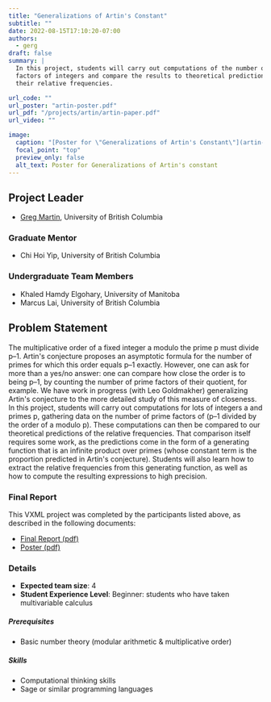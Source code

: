 ```yaml
---
title: "Generalizations of Artin's Constant"
subtitle: ""
date: 2022-08-15T17:10:20-07:00
authors:
  - gerg
draft: false
summary: |
  In this project, students will carry out computations of the number of prime
  factors of integers and compare the results to theoretical predictions of
  their relative frequencies.

url_code: ""
url_poster: "artin-poster.pdf"
url_pdf: "/projects/artin/artin-paper.pdf"
url_video: ""

image:
  caption: "[Poster for \"Generalizations of Artin's Constant\"](artin-poster.pdf)"
  focal_point: "top"
  preview_only: false
  alt_text: Poster for Generalizations of Artin's constant
---
```


## Project Leader
  * [Greg Martin](/authors/gerg/), University of British Columbia

### Graduate Mentor
  * Chi Hoi Yip, University of British Columbia

### Undergraduate Team Members
  * Khaled Hamdy Elgohary, University of Manitoba
  * Marcus Lai, University of British Columbia

## Problem Statement

The multiplicative order of a fixed integer a modulo the prime p must divide
p–1. Artin's conjecture proposes an asymptotic formula for the number of primes
for which this order equals p–1 exactly.  However, one can ask for more than a
yes/no answer: one can compare how close the order is to being p–1, by
counting the number of prime factors of their quotient, for example.  We
have work in progress (with Leo Goldmakher) generalizing Artin's conjecture
to the more detailed study of this measure of closeness. In this project,
students will carry out computations for lots of integers a and primes p,
gathering data on the number of prime factors of (p–1 divided by the order
of a modulo p).  These computations can then be compared to our theoretical
predictions of the relative frequencies. That comparison itself requires
some work, as the predictions come in the form of a generating function that
is an infinite product over primes (whose constant term is the proportion
predicted in Artin's conjecture). Students will also learn how to extract
the relative frequencies from this generating function, as well as how to
compute the resulting expressions to high precision.


### Final Report

This VXML project was completed by the participants listed above, as described
in the following documents:

  * [Final Report (pdf)](./artin-paper.pdf)
  * [Poster (pdf)](./artin-poster.pdf)

### Details
  * **Expected team size**: 4
  * **Student Experience Level**: Beginner: students who have taken multivariable
    calculus
##### Prerequisites
  * Basic number theory (modular arithmetic & multiplicative order)
##### Skills
  * Computational thinking skills 
  * Sage or similar programming languages
